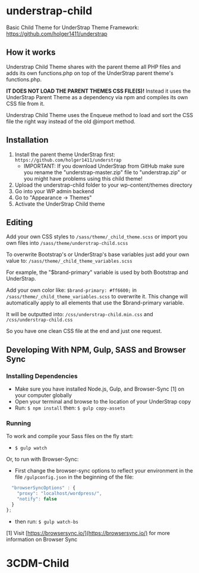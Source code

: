 # understrap-child
Basic Child Theme for UnderStrap Theme Framework: https://github.com/holger1411/understrap

## How it works
Understrap Child Theme shares with the parent theme all PHP files and adds its own functions.php on top of the UnderStrap parent theme's functions.php.

**IT DOES NOT LOAD THE PARENT THEMES CSS FILE(S)!** Instead it uses the UnderStrap Parent Theme as a dependency via npm and compiles its own CSS file from it.

Understrap Child Theme uses the Enqueue method to load and sort the CSS file the right way instead of the old @import method.

## Installation
1. Install the parent theme UnderStrap first: `https://github.com/holger1411/understrap`
   - IMPORTANT: If you download UnderStrap from GitHub make sure you rename the "understrap-master.zip" file to "understrap.zip" or you might have problems using this child theme!
1. Upload the understrap-child folder to your wp-content/themes directory
1. Go into your WP admin backend 
1. Go to "Appearance -> Themes"
1. Activate the UnderStrap Child theme

## Editing
Add your own CSS styles to `/sass/theme/_child_theme.scss`
or import you own files into `/sass/theme/understrap-child.scss`

To overwrite Bootstrap's or UnderStrap's base variables just add your own value to:
`/sass/theme/_child_theme_variables.scss`

For example, the "$brand-primary" variable is used by both Bootstrap and UnderStrap.

Add your own color like: `$brand-primary: #ff6600;` in `/sass/theme/_child_theme_variables.scss` to overwrite it. This change will automatically apply to all elements that use the $brand-primary variable.

It will be outputted into:
`/css/understrap-child.min.css` and `/css/understrap-child.css`

So you have one clean CSS file at the end and just one request.

## Developing With NPM, Gulp, SASS and Browser Sync

### Installing Dependencies
- Make sure you have installed Node.js, Gulp, and Browser-Sync [1] on your computer globally
- Open your terminal and browse to the location of your UnderStrap copy
- Run: `$ npm install` then: `$ gulp copy-assets`

### Running
To work and compile your Sass files on the fly start:

- `$ gulp watch`

Or, to run with Browser-Sync:

- First change the browser-sync options to reflect your environment in the file `/gulpconfig.json` in the beginning of the file:
```javascript
  "browserSyncOptions" : {
    "proxy": "localhost/wordpress/",
    "notify": false
  }
};
```
- then run: `$ gulp watch-bs`

[1] Visit [https://browsersync.io/](https://browsersync.io/) for more information on Browser Sync
# 3CDM-Child

